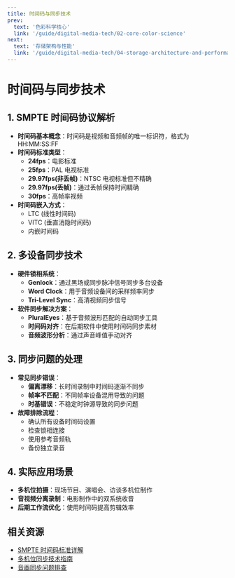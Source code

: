 ```yaml
---
title: 时间码与同步技术
prev:
  text: '色彩科学核心'
  link: '/guide/digital-media-tech/02-core-color-science'
next:
  text: '存储架构与性能'
  link: '/guide/digital-media-tech/04-storage-architecture-and-performance'
---
```


# 时间码与同步技术

## 1. SMPTE 时间码协议解析
- **时间码基本概念**：时间码是视频和音频帧的唯一标识符，格式为 HH:MM:SS:FF
- **时间码标准类型**：
  - **24fps**：电影标准
  - **25fps**：PAL 电视标准
  - **29.97fps(非丢帧)**：NTSC 电视标准但不精确
  - **29.97fps(丢帧)**：通过丢帧保持时间精确
  - **30fps**：高帧率视频
- **时间码嵌入方式**：
  - LTC (线性时间码)
  - VITC (垂直消隐时间码)
  - 内嵌时间码

## 2. 多设备同步技术
- **硬件锁相系统**：
  - **Genlock**：通过黑场或同步脉冲信号同步多台设备
  - **Word Clock**：用于音频设备间的采样频率同步
  - **Tri-Level Sync**：高清视频同步信号
- **软件同步解决方案**：
  - **PluralEyes**：基于音频波形匹配的自动同步工具
  - **时间码对齐**：在后期软件中使用时间码同步素材
  - **音频波形分析**：通过声音峰值手动对齐

## 3. 同步问题的处理
- **常见同步错误**：
  - **偏离漂移**：长时间录制中时间码逐渐不同步
  - **帧率不匹配**：不同帧率设备混用导致的问题
  - **时基错误**：不稳定时钟源导致的同步问题
- **故障排除流程**：
  - 确认所有设备时间码设置
  - 检查锁相连接
  - 使用参考音频轨
  - 备份独立录音

## 4. 实际应用场景
- **多机位拍摄**：现场节目、演唱会、访谈多机位制作
- **音视频分离录制**：电影制作中的双系统收音
- **后期工作流优化**：使用时间码提高剪辑效率

## 相关资源
- [SMPTE 时间码标准详解](https://www.example.com)
- [多机位同步技术指南](https://www.example.com)
- [音画同步问题排查](https://www.example.com)

